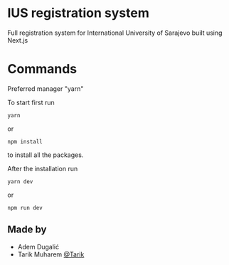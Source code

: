 # IUS registration system
 Full registration system for International University of Sarajevo built using Next.js


# Commands
Preferred manager "yarn"

To start first run 

```
yarn
```
or

```
npm install
```
to install all the packages.


After the installation run 
```
yarn dev
```
or 
```
npm run dev
```


## Made by 
- Adem Dugalić
- Tarik Muharem [@Tarik](https://github.com/tarikmuharem)
